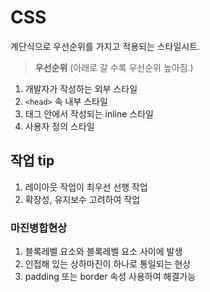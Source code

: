 # CSS
계단식으로 우선순위를 가지고 적용되는 스타일시트.    
> **우선순위** (아래로 갈 수록 우선순위 높아짐.)
1. 개발자가 작성하는 외부 스타일
2. `<head>` 속 내부 스타일
3. 태그 안에서 작성되는 inline 스타일
4. 사용자 정의 스타일

## 작업 tip
1. 레이아웃 작업이 최우선 선행 작업
2. 확장성, 유지보수 고려하여 작업

### 마진병합현상
1. 블록레벨 요소와 블록레벨 요소 사이에 발생
2. 인접해 있는 상하마진이 하나로 통일되는 현상
3. padding 또는 border 속성 사용하여 해결가능
